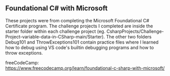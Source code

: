 ## Foundational C# with Microsoft
These projects were from completing the Microsoft Foundational C# Certificate program. The challenge projects I completed are inside the starter folder within each challenge project 
(eg. CsharpProjects/Challenge-Project-variable-data-in-CSharp-main/Starter). The other two folders Debug101 and ThrowExceptions101 contain practice files where I learned how to debug using VS code's builtin
debugging programs and how to throw exceptions.

freeCodeCamp:  
https://www.freecodecamp.org/learn/foundational-c-sharp-with-microsoft/
